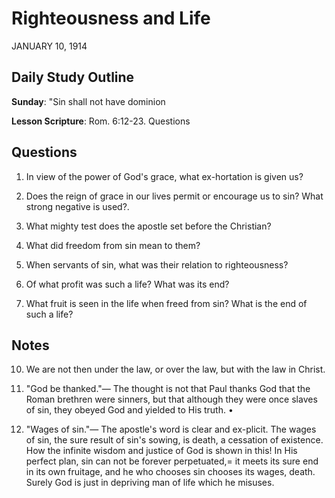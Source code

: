 # Righteousness and Life
JANUARY 10, 1914

## Daily Study Outline

**Sunday**: "Sin shall not have dominion

**Lesson Scripture**: Rom. 6:12-23. Questions

## Questions

1. In view of the power of God's grace, what ex-hortation is given us? 

6. Does the reign of grace in our lives permit or encourage us to sin? What strong negative is used?.

7. What mighty test does the apostle set before the Christian? 

10. What did freedom from sin mean to them? 

13. When servants of sin, what was their relation to righteousness? 

14. Of what profit was such a life? What was its end? 

15. What fruit is seen in the life when freed from sin? What is the end of such a life? 

## Notes

10. We are not then under the law, or over the law, but with the law in Christ.

3. "God be thanked."— The thought is not that Paul thanks God that the Roman brethren were sinners, but that although they were once slaves of sin, they obeyed God and yielded to His truth. •

4. "Wages of sin."— The apostle's word is clear and ex-plicit. The wages of sin, the sure result of sin's sowing, is death, a cessation of existence. How the infinite wisdom and justice of God is shown in this! In His perfect plan, sin can not be forever perpetuated,= it meets its sure end in its own fruitage, and he who chooses sin chooses its wages, death. Surely God is just in depriving man of life which he misuses.
